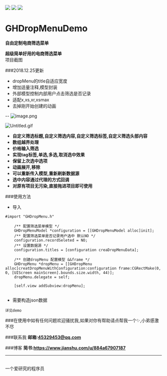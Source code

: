 ![](https://img.shields.io/badge/platform-iOS-red.svg) ![](https://img.shields.io/badge/language-Objective--C-orange.svg) 
![](https://img.shields.io/badge/license-MIT%20License-brightgreen.svg) 
# GHDropMenuDemo
**自由定制电商筛选菜单**

**超级简单好用的电商筛选菜单** 
<br/>项目截图<br/>

###2018.12.25更新
* dropMenu的title自适应宽度
* 增加适量注释,模型封装
* 外部模型控制内部用户点击筛选是否记录
* 适配x,xs,xr,xsmax
* 去掉刚开始创建的动画

--
![image.png](https://upload-images.jianshu.io/upload_images/1419035-0ca99960ec7aa25e.png?imageMogr2/auto-orient/strip%7CimageView2/2/w/240)

![Untitled.gif](https://upload-images.jianshu.io/upload_images/1419035-5392ec271c8ed736.gif?imageMogr2/auto-orient/strip)
* **自定义筛选标题,自定义筛选内容,自定义筛选标签,自定义筛选头部内容**
* **数组越界处理**
* **价格输入筛选**
* **实现tag标签,单选,多选,取消选中效果**
* **保留上次选中选项**
* **动画展开,移除**
* **可以重新传入模型,重新刷新数据源**
* **选中内容通过代理的方式回调**
* **对原有项目无污染,直接拖进项目即可使用**<br/>


###使用方法
* 导入
```
#import "GHDropMenu.h"
```

```
    /** 配置筛选菜单模型 */
    GHDropMenuModel *configuration = [[GHDropMenuModel alloc]init];
    /** 配置筛选菜单是否记录用户选中 默认NO */
    configuration.recordSeleted = NO;
    /** 设置数据源 */
    configuration.titles = [configuration creaDropMenuData];
    
    /** 创建dropMenu 配置模型 &&frame */
    GHDropMenu *dropMenu = [[GHDropMenu alloc]creatDropMenuWithConfiguration:configuration frame:CGRectMake(0, 0, [UIScreen mainScreen].bounds.size.width, 44)];
    dropMenu.delegate = self;
    
    [self.view addSubview:dropMenu];
    
```

* 需要构造json数据
```
详见demo
```

###在使用中如有任何问题欢迎骚扰我,如果对你有帮助请点帮我一个✨,小弟感激不尽

###联系我
**邮箱:45329453@qq.com**

###博客
**简书:https://www.jianshu.com/u/884a67907187**

---
 <br />一个爱研究的程序员

